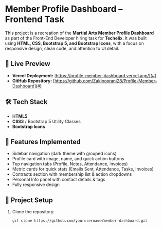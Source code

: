 # Member Profile Dashboard – Frontend Task

This project is a recreation of the **Martial Arts Member Profile Dashboard** as part of the Front-End Developer hiring task for **Techelix**. It was built using **HTML, CSS, Bootstrap 5, and Bootstrap Icons**, with a focus on responsive design, clean code, and attention to UI detail.

## 🚀 Live Preview

- **Vercel Deployment:** [https://profile-member-dashboard.vercel.app/](#)
- **GitHub Repository:** [https://github.com/Zakinoorani28/Profile-Member-Dashboard](#)

## 🛠 Tech Stack

- **HTML5**
- **CSS3** / Bootstrap 5 Utility Classes
- **Bootstrap Icons**

## 📌 Features Implemented

- Sidebar navigation (dark theme with grouped icons)
- Profile card with image, name, and quick action buttons
- Top navigation tabs (Profile, Notes, Attendance, Invoices)
- Metric cards for quick stats (Emails Sent, Attendance, Tasks, Invoices)
- Contracts section with membership list & action dropdowns
- Personal Info panel with contact details & tags
- Fully responsive design

## 📂 Project Setup

1. Clone the repository:
   ```bash
   git clone https://github.com/yourusername/member-dashboard.git
   ```
